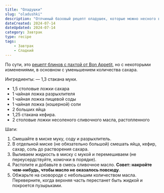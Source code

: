 ```yaml
---
title: "Оладушки"
slug: "oladushki"
description: "Отлчиный базовый рецепт оладушек, которые можно несного видоизменить по вашему желанию."
dateCreated: 2024-07-14
dateUpdated: 2024-07-14
category: Завтрак
type: recipe
tags:
    - Завтрак
    - Сладкий
---
```


По сути, это [рецепт блинов с пахтой от Bon Appetit](https://www.bonappetit.com/recipe/bas-best-buttermilk-pancakes), но с некоторыми изменениями, в основном с уменьшением количества сахара.

Ингредиенты:
— 1,3 стакана муки.
- 1,5 столовые ложки сахара
- 1 чайная ложка разрыхлителя
- 1 чайная ложка пищевой соды
- 1 чайная ложка (кошерной) соли
- 2 больших яйца
- 1,25 стакана кефира.
- 2 столовые ложки несоленого сливочного масла, растопленного

Шаги:
1. Смешайте в миске муку, соду и разрыхлитель.
2. В отдельной миске (не обязательно большой) смешать яйца, кефир, сахар, соль до растворения сахара.
3. Выливаем жидкость в миску с мукой и перемешиваем (не переусердствуйте, комочки в порядке).
4. Растопите и добавьте в смесь сливочное масло. __Совет: накройте чем-нибудь, чтобы масло не оказалось повсюду__.
5. Обжарьте на сковороде с небольшим количеством масла. Переверните, когда верхняя часть перестанет быть жидкой и покроется пузырьками.